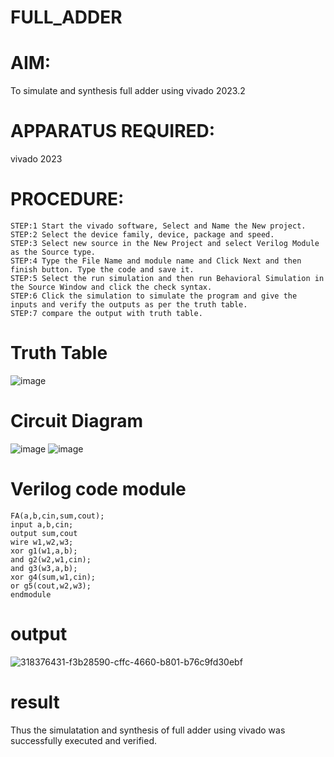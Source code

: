 # FULL_ADDER
# AIM:
To simulate and synthesis full adder using vivado 2023.2

# APPARATUS REQUIRED:
vivado 2023

# PROCEDURE:
```
STEP:1 Start the vivado software, Select and Name the New project.
STEP:2 Select the device family, device, package and speed.
STEP:3 Select new source in the New Project and select Verilog Module as the Source type.
STEP:4 Type the File Name and module name and Click Next and then finish button. Type the code and save it.
STEP:5 Select the run simulation and then run Behavioral Simulation in the Source Window and click the check syntax.
STEP:6 Click the simulation to simulate the program and give the inputs and verify the outputs as per the truth table.
STEP:7 compare the output with truth table.
```
# Truth Table
![image](https://github.com/RESMIRNAIR/FULL_ADDER/assets/154305926/02ead8f5-d958-4c89-ac51-368ca086cf41)
# Circuit Diagram
![image](https://github.com/RESMIRNAIR/FULL_ADDER/assets/154305926/418e00aa-ed19-4ab3-a413-bae9575bff0e)
![image](https://github.com/RESMIRNAIR/FULL_ADDER/assets/154305926/0c26fe47-d78c-43dd-ac0d-804e427a3bbc)
 # Verilog code module
 ```
FA(a,b,cin,sum,cout);
input a,b,cin;
output sum,cout
wire w1,w2,w3;
xor g1(w1,a,b);
and g2(w2,w1,cin);
and g3(w3,a,b);
xor g4(sum,w1,cin);
or g5(cout,w2,w3);
endmodule
```
# output 
![318376431-f3b28590-cffc-4660-b801-b76c9fd30ebf](https://github.com/bharth52/FULL_ADDER/assets/165644574/15fa9341-e015-4fd1-9a88-07094a33fe4c)
# result
Thus the simulatation and synthesis of full adder using vivado was successfully executed and verified.


